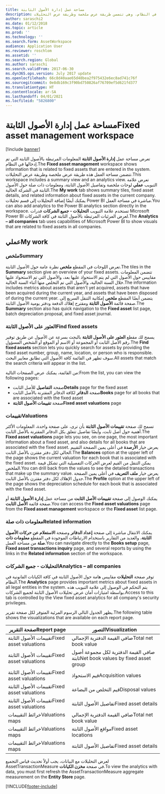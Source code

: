 ```yaml
---
title: مساحة عمل إدارة الأصول الثابتة
description: يوفر هذا الموضوع معلومات حول مساحة عمل إدارة الأصول الثابتة. تعرض مساحة العمل هذه المعلومات المرتبطة بالأصول الثابتة التي تم إدخالها في النظام. وهي تتضمن طريقة عرض ملخصة وطريقة عرض التحليلات.
author: saraschi2
ms.date: 01/12/2018
ms.topic: article
ms.prod: ''
ms.technology: ''
ms.search.form: AssetWorkspace
audience: Application User
ms.reviewer: roschlom
ms.assetid: ''
ms.search.region: Global
ms.author: saraschi
ms.search.validFrom: 2017-06-30
ms.dyn365.ops.version: July 2017 update
ms.openlocfilehash: 66c8d40aae65d48bea2f975432e6ec8ad741c76f
ms.sourcegitcommit: 0e8db169c3f90bd750826af76709ef5d621fd377
ms.translationtype: HT
ms.contentlocale: ar-SA
ms.lasthandoff: 04/01/2021
ms.locfileid: "5826800"
---
```

# <a name="fixed-asset-management-workspace"></a><span data-ttu-id="463f5-105">مساحة عمل إدارة الأصول الثابتة</span><span class="sxs-lookup"><span data-stu-id="463f5-105">Fixed asset management workspace</span></span>

[!include [banner](../includes/banner.md)]

<span data-ttu-id="463f5-106">تعرض مساحة عمل **إدارة الأصول الثابتة** المعلومات المرتبطة بالأصول الثابتة التي تم إدخالها في النظام.</span><span class="sxs-lookup"><span data-stu-id="463f5-106">The **Fixed asset management** workspace shows information that is related to fixed assets that are entered in the system.</span></span> <span data-ttu-id="463f5-107">تتضمن مساحة العمل هذه طريقة عرض ملخصة وطريقة عرض التحليلات.‬</span><span class="sxs-lookup"><span data-stu-id="463f5-107">This workspace includes a summary view and an analytics view.</span></span> <span data-ttu-id="463f5-108">تعرض علامة التبويب **عملي‬** لوحات ملخصة وتفاصيل الأصول الثابتة، ومعلومات ذات صلة حول الأصول الثابتة في الشركة الحالية.</span><span class="sxs-lookup"><span data-stu-id="463f5-108">The **My work** tab shows summary tiles, fixed asset details, and related information about fixed assets in the current company.</span></span> <span data-ttu-id="463f5-109">يمكنك أيضًا إضافة التحليلات إلى قسم تحليلات Power BI مباشرة في مساحة العمل.</span><span class="sxs-lookup"><span data-stu-id="463f5-109">You can also add analytics to the Power BI analytics section directly in the workspace.</span></span> <span data-ttu-id="463f5-110">تستخدم علامة التبويب **التحليلات - جميع الشركات** قدرات Microsoft Power BI لعرض المرئيات المرتبطة بالأصول الثابتة في كافة الشركات.</span><span class="sxs-lookup"><span data-stu-id="463f5-110">The **Analytics – all companies** tab uses capabilities of Microsoft Power BI to show visuals that are related to fixed assets in all companies.</span></span>

## <a name="my-work"></a><span data-ttu-id="463f5-111">عملي</span><span class="sxs-lookup"><span data-stu-id="463f5-111">My work</span></span>

### <a name="summary"></a><span data-ttu-id="463f5-112">ملخص</span><span class="sxs-lookup"><span data-stu-id="463f5-112">Summary</span></span>

<span data-ttu-id="463f5-113">تعرض اللوحات في المقطع **ملخص** نظرة عامة حول الأصول الثابتة.</span><span class="sxs-lookup"><span data-stu-id="463f5-113">The tiles in the **Summary** section give an overview of your fixed assets.</span></span> <span data-ttu-id="463f5-114">تتضمن المعلومات مقاييس حول الأصول التي لم يتم الاستحواذ عليها بعد، والأصول التي تم الاستحواذ عليها خلال السنة الحالية، والأصول التي تم التخلص منها أثناء السنة الحالية.</span><span class="sxs-lookup"><span data-stu-id="463f5-114">The information includes metrics about assets that aren't yet acquired, assets that have been acquired during the current year, and assets that have been disposed of during the current year.</span></span> <span data-ttu-id="463f5-115">يتضمن أيضًا المقطع **ملخص** إمكانية التنقل السريع إلى صفحة قائمة **الأصول الثابتة** ومقترح إهلاك الدفعة ودفتر يومية الأصول الثابتة.</span><span class="sxs-lookup"><span data-stu-id="463f5-115">The **Summary** section also has quick navigation to the **Fixed asset** list page, batch depreciation proposal, and fixed asset journal.</span></span>

### <a name="find-fixed-assets"></a><span data-ttu-id="463f5-116">العثور على الأصول الثابتة</span><span class="sxs-lookup"><span data-stu-id="463f5-116">Find fixed assets</span></span>

<span data-ttu-id="463f5-117">يسمح لك مقطع **العثور على الأصول الثابتة‬** بالبحث بسرعة عن الأصول عن طريق توفير رقم الأصل الثابت أو المجموعة أو الاسم أو الموقع أو الشخص المسؤول.</span><span class="sxs-lookup"><span data-stu-id="463f5-117">The **Find fixed assets** section lets you quickly search for assets by providing the fixed asset number, group, name, location, or person who is responsible.</span></span> <span data-ttu-id="463f5-118">سوف تظهر في القائمة كافة الأصول التي تطابق معايير البحث.</span><span class="sxs-lookup"><span data-stu-id="463f5-118">All assets that match the search criteria will appear in the list.</span></span>

<span data-ttu-id="463f5-119">من القائمة، يمكنك عرض الصفحات التالية:</span><span class="sxs-lookup"><span data-stu-id="463f5-119">From the list, you can view the following pages:</span></span>

 - <span data-ttu-id="463f5-120">صفحة **التفاصيل** للأصل الثابت</span><span class="sxs-lookup"><span data-stu-id="463f5-120">**Details** page for the fixed asset</span></span>
 - <span data-ttu-id="463f5-121">صفحة **الدفاتر** لكافة الدفاتر المقترنة بالأصل الثابت</span><span class="sxs-lookup"><span data-stu-id="463f5-121">**Books** page for all books that are associated with the fixed asset</span></span>
 - <span data-ttu-id="463f5-122">صفحة **تقييمات الأصول الثابتة**</span><span class="sxs-lookup"><span data-stu-id="463f5-122">**Fixed asset valuations** page</span></span>

### <a name="valuations"></a><span data-ttu-id="463f5-123">تقييمات</span><span class="sxs-lookup"><span data-stu-id="463f5-123">Valuations</span></span>

<span data-ttu-id="463f5-124">تسمح لك صفحة **تقييمات الأصول الثابتة** بأن ترى، على صفحة واحدة، المعلومات الأكثر أهمية حول أصل ثابت، وأيضًا تفاصيل تتعلق بكل الدفاتر المقترنة بالأصل الثابت.</span><span class="sxs-lookup"><span data-stu-id="463f5-124">The **Fixed asset valuations** page lets you see, on one page, the most important information about a fixed asset, and also details for all books that are associated with the fixed asset.</span></span> <span data-ttu-id="463f5-125">يعرض خيار **الأرصدة** في أعلى يمين الصفحة التقييم الحالي لكل دفتر مقترن بالأصل الثابت.</span><span class="sxs-lookup"><span data-stu-id="463f5-125">The **Balances** option at the upper left of the page shows the current valuation for each book that is associated with the fixed asset.</span></span> <span data-ttu-id="463f5-126">يمكن التنقل من القيم لعرض الحركات التفصيلية التي تشكل قيمة الملخص.</span><span class="sxs-lookup"><span data-stu-id="463f5-126">You can drill back from the values to see the detailed transactions that make up the summary value.</span></span> <span data-ttu-id="463f5-127">يعرض خيار **ملف التعريف** في أعلى يمين الصفحة جدول الإهلاك لكل دفتر مقترن بالأصل الثابت.</span><span class="sxs-lookup"><span data-stu-id="463f5-127">The **Profile** option at the upper left of the page shows the depreciation schedule for each book that is associated with the fixed asset.</span></span>

<span data-ttu-id="463f5-128">يمكنك الوصول إلى صفحة **تقييمات الأصل الثابت** من مساحة عمل **إدارة الأصول الثابتة** أو صفحة قائمة **الأصل الثابت**.</span><span class="sxs-lookup"><span data-stu-id="463f5-128">You can access the **Fixed asset valuations** page from the **Fixed asset management** workspace or the **Fixed asset** list page.</span></span>

### <a name="related-information"></a><span data-ttu-id="463f5-129">معلومات ذات صلة</span><span class="sxs-lookup"><span data-stu-id="463f5-129">Related information</span></span>

<span data-ttu-id="463f5-130">يمكنك الانتقال مباشرة إلى صفحة **إعداد الدفاتر** وصفحة **الاستعلام عن حركات الأصول الثابتة**، والعديد من التقارير باستخدام الارتباطات الموجودة في المقطع **معلومات ذات صلة‬** من مساحة العمل.</span><span class="sxs-lookup"><span data-stu-id="463f5-130">You can navigate directly to the **Books setup** page, **Fixed asset transactions inquiry** page, and several reports by using the links in the **Related information** section of the workspace.</span></span>

### <a name="analytics--all-companies"></a><span data-ttu-id="463f5-131">التحليلات - جميع الشركات</span><span class="sxs-lookup"><span data-stu-id="463f5-131">Analytics – all companies</span></span>

<span data-ttu-id="463f5-132">توفر صفحة **التحليلات** مقاييس هامة حول الأصول الثابتة في كافة الكيانات القانونية في النظام.</span><span class="sxs-lookup"><span data-stu-id="463f5-132">The **Analytics** page provides important metrics about fixed assets in all legal entities in the system.</span></span> <span data-ttu-id="463f5-133">يتم التحكم في الوصول إلى علامة التبويب هذه بواسطة امتيازات أمان عرض تحليلات الأصول الثابتة لجميع الشركات‬.</span><span class="sxs-lookup"><span data-stu-id="463f5-133">Access to this tab is controlled by the View fixed asset analytics for all company's security privileges.</span></span>

<span data-ttu-id="463f5-134">يظهر الجدول التالي الرسوم المرئية المتوفر لكل صفحة تقرير.</span><span class="sxs-lookup"><span data-stu-id="463f5-134">The following table shows the visualizations that are available on each report page.</span></span>

| <span data-ttu-id="463f5-135">صفحة التقرير</span><span class="sxs-lookup"><span data-stu-id="463f5-135">Report page</span></span>            | <span data-ttu-id="463f5-136">التصور</span><span class="sxs-lookup"><span data-stu-id="463f5-136">Visualization</span></span>        |
|------------------------|----------------------|
| <span data-ttu-id="463f5-137">تقييمات الأصول الثابتة</span><span class="sxs-lookup"><span data-stu-id="463f5-137">Fixed asset valuations</span></span> | <span data-ttu-id="463f5-138">صافي القيمة الدفترية الإجمالي</span><span class="sxs-lookup"><span data-stu-id="463f5-138">Total net book value</span></span> |
| <span data-ttu-id="463f5-139">تقييمات الأصول الثابتة</span><span class="sxs-lookup"><span data-stu-id="463f5-139">Fixed asset valuations</span></span> | <span data-ttu-id="463f5-140">صافي القيمة الدفترية لكل مجموعة أصول ثابتة</span><span class="sxs-lookup"><span data-stu-id="463f5-140">Net book values by fixed asset group</span></span> |
| <span data-ttu-id="463f5-141">تقييمات الأصول الثابتة</span><span class="sxs-lookup"><span data-stu-id="463f5-141">Fixed asset valuations</span></span> | <span data-ttu-id="463f5-142">قيم الاستحواذ</span><span class="sxs-lookup"><span data-stu-id="463f5-142">Acquisition values</span></span> |
| <span data-ttu-id="463f5-143">تقييمات الأصول الثابتة</span><span class="sxs-lookup"><span data-stu-id="463f5-143">Fixed asset valuations</span></span> | <span data-ttu-id="463f5-144">قيم التخلص من البضاعة</span><span class="sxs-lookup"><span data-stu-id="463f5-144">Disposal values</span></span> |
| <span data-ttu-id="463f5-145">تقييمات الأصول الثابتة</span><span class="sxs-lookup"><span data-stu-id="463f5-145">Fixed asset valuations</span></span> | <span data-ttu-id="463f5-146">تفاصيل الأصول الثابتة</span><span class="sxs-lookup"><span data-stu-id="463f5-146">Fixed asset details</span></span> |
| <span data-ttu-id="463f5-147">خرائط التقييمات</span><span class="sxs-lookup"><span data-stu-id="463f5-147">Valuations maps</span></span>        | <span data-ttu-id="463f5-148">صافي القيمة الدفترية الإجمالي</span><span class="sxs-lookup"><span data-stu-id="463f5-148">Total net book value</span></span> |
| <span data-ttu-id="463f5-149">خرائط التقييمات</span><span class="sxs-lookup"><span data-stu-id="463f5-149">Valuations maps</span></span>        | <span data-ttu-id="463f5-150">مواقع الأصول الثابتة</span><span class="sxs-lookup"><span data-stu-id="463f5-150">Fixed asset locations</span></span> |
| <span data-ttu-id="463f5-151">خرائط التقييمات</span><span class="sxs-lookup"><span data-stu-id="463f5-151">Valuations maps</span></span>        | <span data-ttu-id="463f5-152">تفاصيل الأصول الثابتة</span><span class="sxs-lookup"><span data-stu-id="463f5-152">Fixed asset details</span></span> |

<span data-ttu-id="463f5-153">لعرض التحليلات مع البيانات، يجب أولاً تحديث قياس التجميع AssetTransactionMeasure في صفحة **مخزن الكيانات**.</span><span class="sxs-lookup"><span data-stu-id="463f5-153">To view the analytics with data, you must first refresh the AssetTransactionMeasure aggregate measurement on the **Entity Store** page.</span></span>


[!INCLUDE[footer-include](../../includes/footer-banner.md)]